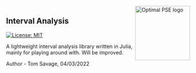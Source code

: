 <a href="https://www.imperial.ac.uk/optimisation-and-machine-learning-for-process-engineering/about-us/">
<img src="https://avatars.githubusercontent.com/u/81195336?s=200&v=4" alt="Optimal PSE logo" title="OptimalPSE" align="right" height="150" />
</a>

## Interval Analysis

[![License: MIT](https://img.shields.io/badge/License-MIT-yellow.svg)](https://opensource.org/licenses/MIT) 

A lightweight interval analysis library written in Julia, mainly for playing around with. Will be improved.

Author - Tom Savage, 04/03/2022

